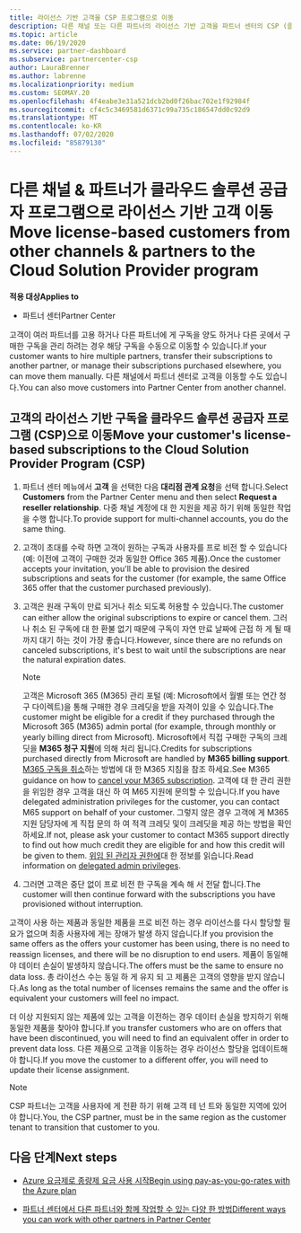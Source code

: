 ```yaml
---
title: 라이선스 기반 고객을 CSP 프로그램으로 이동
description: 다른 채널 또는 다른 파트너의 라이선스 기반 고객을 파트너 센터의 CSP (클라우드 솔루션 공급자) 프로그램으로 이동 하는 방법에 대해 알아봅니다.
ms.topic: article
ms.date: 06/19/2020
ms.service: partner-dashboard
ms.subservice: partnercenter-csp
author: LauraBrenner
ms.author: labrenne
ms.localizationpriority: medium
ms.custom: SEOMAY.20
ms.openlocfilehash: 4f4eabe3e31a521dcb2bd0f26bac702e1f92984f
ms.sourcegitcommit: cf4c5c3469581d6371c99a735c186547dd0c92d9
ms.translationtype: MT
ms.contentlocale: ko-KR
ms.lasthandoff: 07/02/2020
ms.locfileid: "85879130"
---
```

# <a name="move-license-based-customers-from-other-channels--partners-to-the-cloud-solution-provider-program"></a><span data-ttu-id="084cf-103">다른 채널 & 파트너가 클라우드 솔루션 공급자 프로그램으로 라이선스 기반 고객 이동</span><span class="sxs-lookup"><span data-stu-id="084cf-103">Move license-based customers from other channels & partners to the Cloud Solution Provider program</span></span>

<span data-ttu-id="084cf-104">**적용 대상**</span><span class="sxs-lookup"><span data-stu-id="084cf-104">**Applies to**</span></span>

- <span data-ttu-id="084cf-105">파트너 센터</span><span class="sxs-lookup"><span data-stu-id="084cf-105">Partner Center</span></span>

<span data-ttu-id="084cf-106">고객이 여러 파트너를 고용 하거나 다른 파트너에 게 구독을 양도 하거나 다른 곳에서 구매한 구독을 관리 하려는 경우 해당 구독을 수동으로 이동할 수 있습니다.</span><span class="sxs-lookup"><span data-stu-id="084cf-106">If your customer wants to hire multiple partners, transfer their subscriptions to another partner, or manage their subscriptions purchased elsewhere, you can move them manually.</span></span> <span data-ttu-id="084cf-107">다른 채널에서 파트너 센터로 고객을 이동할 수도 있습니다.</span><span class="sxs-lookup"><span data-stu-id="084cf-107">You can also move customers into Partner Center from another channel.</span></span>

## <a name="move-your-customers-license-based-subscriptions-to-the-cloud-solution-provider-program-csp"></a><span data-ttu-id="084cf-108">고객의 라이선스 기반 구독을 클라우드 솔루션 공급자 프로그램 (CSP)으로 이동</span><span class="sxs-lookup"><span data-stu-id="084cf-108">Move your customer's license-based subscriptions to the Cloud Solution Provider Program (CSP)</span></span>

1. <span data-ttu-id="084cf-109">파트너 센터 메뉴에서 **고객** 을 선택한 다음 **대리점 관계 요청**을 선택 합니다.</span><span class="sxs-lookup"><span data-stu-id="084cf-109">Select **Customers** from the Partner Center menu and then select **Request a reseller relationship**.</span></span> <span data-ttu-id="084cf-110">다중 채널 계정에 대 한 지원을 제공 하기 위해 동일한 작업을 수행 합니다.</span><span class="sxs-lookup"><span data-stu-id="084cf-110">To provide support for multi-channel accounts, you do the same thing.</span></span>

2. <span data-ttu-id="084cf-111">고객이 초대를 수락 하면 고객이 원하는 구독과 사용자를 프로 비전 할 수 있습니다 (예: 이전에 고객이 구매한 것과 동일한 Office 365 제품).</span><span class="sxs-lookup"><span data-stu-id="084cf-111">Once the customer accepts your invitation, you'll be able to provision the desired subscriptions and seats for the customer (for example, the same Office 365 offer that the customer purchased previously).</span></span>

3. <span data-ttu-id="084cf-112">고객은 원래 구독이 만료 되거나 취소 되도록 허용할 수 있습니다.</span><span class="sxs-lookup"><span data-stu-id="084cf-112">The customer can either allow the original subscriptions to expire or cancel them.</span></span> <span data-ttu-id="084cf-113">그러나 취소 된 구독에 대 한 환불 없기 때문에 구독이 자연 만료 날짜에 근접 하 게 될 때까지 대기 하는 것이 가장 좋습니다.</span><span class="sxs-lookup"><span data-stu-id="084cf-113">However, since there are no refunds on canceled subscriptions, it's best to wait until the  subscriptions are near the natural expiration dates.</span></span>


   >[!NOTE]
   ><span data-ttu-id="084cf-114">고객은 Microsoft 365 (M365) 관리 포털 (예: Microsoft에서 월별 또는 연간 청구 다이렉트)을 통해 구매한 경우 크레딧을 받을 자격이 있을 수 있습니다.</span><span class="sxs-lookup"><span data-stu-id="084cf-114">The customer might be eligible for a credit if they purchased through the Microsoft 365 (M365) admin portal (for example, through monthly or yearly billing direct from Microsoft).</span></span> <span data-ttu-id="084cf-115">Microsoft에서 직접 구매한 구독의 크레딧을 **M365 청구 지원**에 의해 처리 됩니다.</span><span class="sxs-lookup"><span data-stu-id="084cf-115">Credits for subscriptions purchased directly from Microsoft are handled by **M365 billing support**.</span></span> <span data-ttu-id="084cf-116">[M365 구독을 취소](https://docs.microsoft.com/microsoft-365/commerce/subscriptions/cancel-your-subscription)하는 방법에 대 한 M365 지침을 참조 하세요.</span><span class="sxs-lookup"><span data-stu-id="084cf-116">See M365 guidance on how to [cancel your M365 subscription](https://docs.microsoft.com/microsoft-365/commerce/subscriptions/cancel-your-subscription).</span></span> <span data-ttu-id="084cf-117">고객에 대 한 관리 권한을 위임한 경우 고객을 대신 하 여 M65 지원에 문의할 수 있습니다.</span><span class="sxs-lookup"><span data-stu-id="084cf-117">If you have delegated administration privileges for the customer, you can contact M65 support on behalf of your customer.</span></span> <span data-ttu-id="084cf-118">그렇지 않은 경우 고객에 게 M365 지원 담당자에 게 직접 문의 하 여 적격 크레딧 및이 크레딧을 제공 하는 방법을 확인 하세요.</span><span class="sxs-lookup"><span data-stu-id="084cf-118">If not, please ask your customer to contact M365 support directly to find out how much credit they are eligible for and how this credit will be given to them.</span></span> <span data-ttu-id="084cf-119">[위임 된 관리자 권한에](customers-revoke-admin-privileges.md)대 한 정보를 읽습니다.</span><span class="sxs-lookup"><span data-stu-id="084cf-119">Read information on [delegated admin privileges](customers-revoke-admin-privileges.md).</span></span>


4. <span data-ttu-id="084cf-120">그러면 고객은 중단 없이 프로 비전 한 구독을 계속 해 서 전달 합니다.</span><span class="sxs-lookup"><span data-stu-id="084cf-120">The customer will then continue forward with the subscriptions you have provisioned without interruption.</span></span>

<span data-ttu-id="084cf-121">고객이 사용 하는 제품과 동일한 제품을 프로 비전 하는 경우 라이선스를 다시 할당할 필요가 없으며 최종 사용자에 게는 장애가 발생 하지 않습니다.</span><span class="sxs-lookup"><span data-stu-id="084cf-121">If you provision the same offers as the offers your customer has been using, there is no need to reassign licenses, and there will be no disruption to end users.</span></span> <span data-ttu-id="084cf-122">제품이 동일해야 데이터 손실이 발생하지 않습니다.</span><span class="sxs-lookup"><span data-stu-id="084cf-122">The offers must be the same to ensure no data loss.</span></span> <span data-ttu-id="084cf-123">총 라이선스 수는 동일 하 게 유지 되 고 제품은 고객의 영향을 받지 않습니다.</span><span class="sxs-lookup"><span data-stu-id="084cf-123">As long as the total number of licenses remains the same and the offer is equivalent your customers will feel no impact.</span></span>

<span data-ttu-id="084cf-124">더 이상 지원되지 않는 제품에 있는 고객을 이전하는 경우 데이터 손실을 방지하기 위해 동일한 제품을 찾아야 합니다.</span><span class="sxs-lookup"><span data-stu-id="084cf-124">If you transfer customers who are on offers that have been discontinued, you will need to find an equivalent offer in order to prevent data loss.</span></span> <span data-ttu-id="084cf-125">다른 제품으로 고객을 이동하는 경우 라이선스 할당을 업데이트해야 합니다.</span><span class="sxs-lookup"><span data-stu-id="084cf-125">If you move the customer to a different offer, you will need to update their license assignment.</span></span>

>[!NOTE]
> <span data-ttu-id="084cf-126">CSP 파트너는 고객을 사용자에 게 전환 하기 위해 고객 테 넌 트와 동일한 지역에 있어야 합니다.</span><span class="sxs-lookup"><span data-stu-id="084cf-126">You, the CSP partner, must be in the same region as the customer tenant to transition that customer to you.</span></span>

## <a name="next-steps"></a><span data-ttu-id="084cf-127">다음 단계</span><span class="sxs-lookup"><span data-stu-id="084cf-127">Next steps</span></span>

- [<span data-ttu-id="084cf-128">Azure 요금제로 종량제 요금 사용 시작</span><span class="sxs-lookup"><span data-stu-id="084cf-128">Begin using pay-as-you-go-rates with the Azure plan</span></span>](azure-plan-get-started.md)
 

- [<span data-ttu-id="084cf-129">파트너 센터에서 다른 파트너와 함께 작업할 수 있는 다양 한 방법</span><span class="sxs-lookup"><span data-stu-id="084cf-129">Different ways you can work with other partners in Partner Center</span></span>](work-with-other-partners.md)
